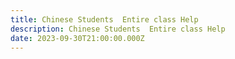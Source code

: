 ```yaml
---
title: Chinese Students  Entire class Help
description: Chinese Students  Entire class Help
date: 2023-09-30T21:00:00.000Z
---
```


